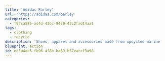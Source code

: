 ```yaml
---
title: 'Adidas Parley'
url: 'https://adidas.com/parley'
categories:
  - f92ca585-ad4d-43bc-9430-43c2fad14aa1
tags:
  - clothing
  - recycle
description: 'Shoes, apparel and accessories made from upcycled marine plastic waste. Every piece in the collection is made of at least 75% intercepted plastic trash.'
blueprint: action
id: ec5a4ae5-fb96-4f8b-ba69-b57eaccf3a98
---
```

